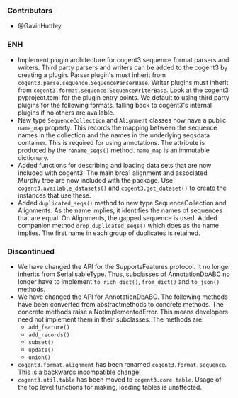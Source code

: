 <!--
A new scriv changelog fragment.

Uncomment the section that is right (remove the HTML comment wrapper).
-->


### Contributors

- @GavinHuttley


### ENH

- Implement plugin architecture for cogent3 sequence format parsers and
  writers. Third party parsers and writers can be added to the cogent3
  by creating a plugin. Parser plugin's must inherit from 
  `cogent3.parse.sequence.SequenceParserBase`. Writer plugins
  must inherit from `cogent3.format.sequence.SequenceWriterBase`. Look at
  the cogent3 pyproject.toml for the plugin entry points.
  We default to using third party plugins for the following formats,
  falling back to cogent3's internal plugins if no others are available.
- New type `SequenceCollection` and `Alignment` classes now have
  a public `name_map` property. This records the mapping between
  the sequence names in the collection and the names in the
  underlying seqsdata container. This is required for using annotations.
  The attribute is produced by the `rename_seqs()` method. `name_map`
  is an immutable dictionary.
- Added functions for describing and loading data sets that are now included
  with cogent3! The main brca1 alignment and associated Murphy tree are now
  included with the package. Use `cogent3.available_datasets()` and
  `cogent3.get_dataset()` to create the instances that use these.
- Added `duplicated_seqs()` method to new type SequenceCollection and Alignments.
  As the name implies, it identifies the names of sequences that are equal. On
  Alignments, the gapped sequence is used. Added companion method
  `drop_duplicated_seqs()` which does as the name implies. The first name in each
  group of duplicates is retained.

<!--
### BUG

- A bullet item for the BUG category.

-->
<!--
### DOC

- A bullet item for the DOC category.

-->
<!--
### Deprecations

- A bullet item for the Deprecations category.

-->

### Discontinued

- We have changed the API for the SupportsFeatures protocol. It no longer
  inherits from SerialisableType. Thus, subclasses of AnnotationDbABC no
  longer have to implement `to_rich_dict()`, `from_dict()` and
  `to_json()` methods.
- We have changed the API for AnnotationDbABC. The following methods
  have been converted from abstractmethods to concrete methods. The
  concrete methods raise a NotImplementedError. This means
  developers need not implement them in their subclasses. The methods are:
  - `add_feature()`
  - `add_records()`
  - `subset()`
  - `update()`
  - `union()`
- `cogent3.format.alignment` has been renamed `cogent3.format.sequence`.
  This is a backwards incompatible change!
- `cogent3.util.table` has been moved to `cogent3.core.table`. Usage of the
  top level functions for making, loading tables is unaffected.
